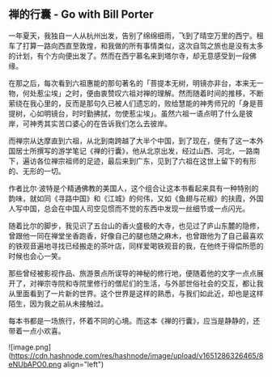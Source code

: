 ## 禅的行囊 - Go with Bill Porter

一年夏天，我独自一人从杭州出发，告别了绵绵细雨，飞到了晴空万里的西宁。租车了打算一路向西直至敦煌，和我做的所有事情类似，这次自驾之旅也是没有太多的计划，有个方向便出发了。然而在西宁慕名来到塔尔寺，却无意感受到一段佛缘。

在那之后，每次看到六祖惠能的那句著名的「菩提本无树，明镜亦非台，本来无一物，何处惹尘埃」之时，便由衷赞叹六祖对禅的理解。然而随着时间的推移，不断萦绕在我心里的，反而是那句久已被人们遗忘的，败给慧能的神秀师兄的「身是菩提树，心如明镜台，时时勤拂拭，勿使惹尘埃」。虽然六祖一语点明了什么是彼岸，可神秀其实苦口婆心的在告诉我们怎么去彼岸。

而禅宗从达摩直到六祖，从北到南跨越了大半个中国，到了现在，便有了这一本外国居士所撰写的游学笔记《禅的行囊》，他从北京出发，经过山西、河北，一路南下，遍访各位禅宗祖师的足迹，最后来到广东，见到了六祖在这世上留下的有形的、无形的一切。

作者比尔·波特是个精通佛教的美国人，这个组合让这本书看起来具有一种特别的韵味，就如同《寻路中国》和《江城》的何伟，又如《鱼翅与花椒》的扶霞，外国人写中国，总会在中国人司空见惯而不觉的东西中发现一丝细节或一点闪光。

随着比尔的脚步，我见识了五台山的香火盛极的大寺，也见过了庐山东麓的隐修，曾跟他一同在禅堂坐香跑香，好像自己的腿也随之麻木，也曾跟他为了自己最喜欢的铁观音遍地寻找已经搬走的茶叶店，同样爱喝铁观音的我，在他终于得偿所愿的时候也会心一笑。

那些曾经被影视作品、旅游景点所误导的神秘的修行地，便随着他的文字一点点展开了，对禅宗寺院和寺院里修行的僧尼们的生活，与外部世俗社会的交互，都让我从里面看到了一片新的世界。这个世界是这样的熟悉，与我们如此近，却也是这样陌生，因为我之前从未接触过。

每本书都是一场旅行，怀着不同的心境。而这本《禅的行囊》，应当是静静的，还带着一点小欢喜。


![image.png](https://cdn.hashnode.com/res/hashnode/image/upload/v1651286326465/8eNUbAPO0.png align="left")
